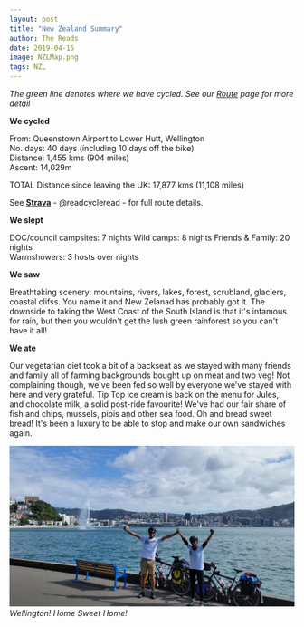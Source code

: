 ```yaml
---
layout: post
title: "New Zealand Summary"
author: The Reads
date: 2019-04-15
image: NZLMap.png  
tags: NZL  
---
```


*The green line denotes where we have cycled. See our [Route](http://readcycleread.bike/pages/map.html) page for more detail* 

**We cycled**  

From: Queenstown Airport to Lower Hutt, Wellington  
No. days: 40 days (including 10 days off the bike)  
Distance: 1,455 kms (904 miles)  
Ascent: 14,029m   

TOTAL Distance since leaving the UK: 17,877 kms (11,108 miles)  

See [**Strava**](https://www.strava.com/athletes/readcycleread) - @readcycleread - for full route details.  


**We slept**

DOC/council campsites: 7 nights
Wild camps: 8 nights
Friends & Family: 20 nights  
Warmshowers: 3 hosts over nights  

**We saw**

Breathtaking scenery: mountains, rivers, lakes, forest, scrubland, glaciers, coastal clifss. You name it and New Zelanad has probably got it. The downside to taking the West Coast of the South Island is that it's infamous for rain, but then you wouldn't get the lush green rainforest so you can't have it all!

**We ate**  

Our vegetarian diet took a bit of a backseat as we stayed with many friends and family all of farming backgrounds bought up on meat and two veg! Not complaining though, we've been fed so well by everyone we've stayed with here and very grateful. Tip Top ice cream is back on the menu for Jules, and chocolate milk, a solid post-ride favourite! We've had our fair share of fish and chips, mussels, pipis and other sea food. Oh and bread sweet bread! It's been a luxury to be able to stop and make our own sandwiches again.

![WGFinish](assets/img/WGFinish.jpg) *Wellington! Home Sweet Home!*
